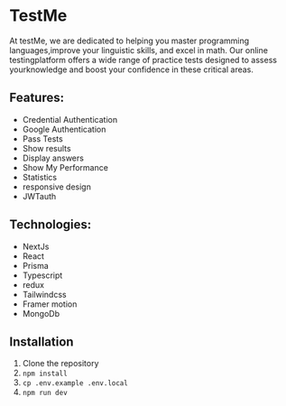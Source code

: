 # TestMe

At testMe, we are dedicated to helping you master programming languages,improve your linguistic skills, and excel in math. Our online testingplatform offers a wide range of practice tests designed to assess yourknowledge and boost your confidence in these critical areas.

## Features:

- Credential Authentication
- Google Authentication
- Pass Tests
- Show results
- Display answers
- Show My Performance
- Statistics
- responsive design
- JWTauth

## Technologies:

- NextJs
- React
- Prisma
- Typescript
- redux
- Tailwindcss
- Framer motion
- MongoDb

## Installation

1. Clone the repository
2. `npm install`
3. `cp .env.example .env.local`
4. `npm run dev`

#

<!-- ## License

This project is released under the MIT License. -->

